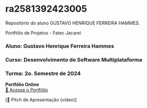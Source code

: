 # ra2581392423005
Repositório do aluno GUSTAVO HENRIQUE FERREIRA HAMMES.

Portfólio de Projetos - Fatec Jacareí
### Aluno: Gustavo Henrique Ferreira Hammes
### Curso: Desenvolvimento de Software Multiplataforma
### Turma: 2o. Semestre de 2024

**Portfólio Online**  
[🔗 Acesse o Portfólio](https://fatec-jacarei-dsm-portfolio.github.io/ra2581392423005/index.html)  

[🎤 Pitch de Apresentação (vídeo)]